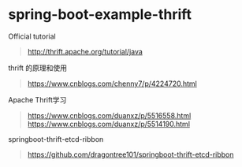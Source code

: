 # spring-boot-example-thrift

Official tutorial
> http://thrift.apache.org/tutorial/java

thrift 的原理和使用
> https://www.cnblogs.com/chenny7/p/4224720.html

Apache Thrift学习
> https://www.cnblogs.com/duanxz/p/5516558.html  
> https://www.cnblogs.com/duanxz/p/5514190.html

springboot-thrift-etcd-ribbon
> https://github.com/dragontree101/springboot-thrift-etcd-ribbon